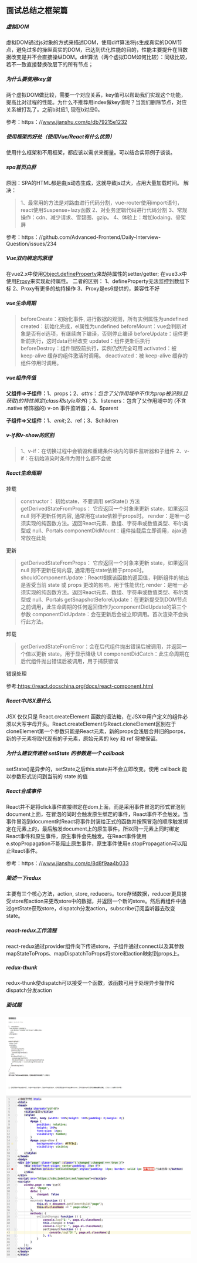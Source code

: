 ## 面试总结之框架篇

##### 虚拟DOM

虚拟DOM通过js对象的方式来描述DOM，使用diff算法将js生成真实的DOM节点，避免过多的操纵真实的DOM，已达到优化性能的目的，性能主要提升在当数据改变是并不会直接操纵DOM。diff算法（两个虚拟DOM如何比较）：同级比较，若不一致直接替换改层下的所有节点；

##### 为什么要使用key值

两个虚拟DOM做比较，需要一个对应关系，key值可以帮助我们实现这个功能，提高比对过程的性能。为什么不推荐用index做key值呢？当我们删除节点，对应关系被打乱了。之前b对应1, 现在b对应0。

参考：https：//www.jianshu.com/p/db79215e1232

##### 使用框架的好处（使用Vue/React有什么优势）

使用什么框架和不用框架，都应该以需求来衡量。可以结合实际例子谈谈。

##### spa首页白屏

原因：SPA的HTML都是由js动态生成，这就导致js过大，占用大量加载时间。
解决：
  >1、最常用的方法是对路由进行代码分割，vue-router使用import语句，react使用Suspense+lazy函数
  >2、对业务逻辑代码进行代码分割
  >3、常规操作：cdn、减少请求、雪碧图、gzip。
  >4、体验上：增加lodaing、骨架屏

参考：https：//github.com/Advanced-Frontend/Daily-Interview-Question/issues/234

#####  Vue双向绑定的原理

在vue2.x中使用[Object.defineProperty](https：//developer.mozilla.org/zh-CN/docs/Web/JavaScript/Reference/Global_Objects/Object/defineProperty)来劫持属性的setter/getter; 
在vue3.x中使用[Proxy](https：//es6.ruanyifeng.com/#docs/proxy)来实现劫持属性。
二者的区别：
1、defineProperty无法监控到数组下标
2、Proxy有更多的劫持操作
3、Proxy是es6提供的，兼容性不好

##### vue生命周期

> beforeCreate：初始化事件, 进行数据的观测，所有实例属性为undefined
> created：初始化完成，el属性为undefined
> beforeMount：vue会判断对象是否有el选项，有继续向下编译，否则停止编译
> beforeUpdate：组件更新前执行，这时data已经改变
> updated：组件更新后执行
> beforeDestroy：组件销毁前执行，实例仍然完全可用
> activated：被 keep-alive 缓存的组件激活时调用。
> deactivated：被 keep-alive 缓存的组件停用时调用。

##### vue组件传值

<b>父组件=>子组件：</b>1、props；2、$attrs：包含了父作用域中不作为 prop被识别 (且获取) 的特性绑定 (class 和 style 除外)；3、$listeners：包含了父作用域中的 (不含 .native 修饰器的) v-on 事件监听器；4、$parent

<b>子组件=>父组件：</b>1、$emit; 2、$ref；3、$children

##### v-if和v-show的区别

> 1、v-if：在切换过程中会销毁和重建条件块内的事件监听器和子组件
> 2、v-if：在初始渲染时条件为假什么都不会做

##### React生命周期

挂载

> constructor： 初始state，不要调用 setState() 方法
> getDerivedStateFromProps： 它应返回一个对象来更新 state，如果返回 null 则不更新任何内容, 通常用在state依赖于props时。
> render：是唯一必须实现的纯函数方法。返回React元素、数组、字符串或数值类型、布尔类型或 null、Portals
> componentDidMount：组件挂载后立即调用，ajax通常放在此处

更新

> getDerivedStateFromProps： 它应返回一个对象来更新 state，如果返回 null 则不更新任何内容, 通常用在state依赖于props时。
> shouldComponentUpdate：React根据该函数的返回值，判断组件的输出是否受当前 state 或 props 更改的影响，用于性能优化
> render：是唯一必须实现的纯函数方法。返回React元素、数组、字符串或数值类型、布尔类型或 null、Portals
> getSnapshotBeforeUpdate：在更新提交到DOM节点之前调用，此生命周期的任何返回值作为componentDidUpdate的第三个参数
> componentDidUpdate：会在更新后会被立即调用。首次渲染不会执行此方法。

卸载

> getDerivedStateFromError：会在后代组件抛出错误后被调用，并返回一个值以更新 state。用于显示降级 UI
> componentDidCatch：此生命周期在后代组件抛出错误后被调用，用于捕获错误

错误处理

参考:https://react.docschina.org/docs/react-component.html

##### React中JSX是什么

JSX 仅仅只是 React.createElement 函数的语法糖，在JSX中用户定义的组件必须以大写字母开头。React.createElement与React.cloneElement区别在于cloneElement第一个参数只能是React元素，新的props会浅层合并旧的porps，新的子元素将取代现有的子元素，原始元素的 key 和 ref 将被保留。

##### 为什么建议传递给 setState 的参数是一个 callback 

setState()是异步的，setState之后this.state并不会立即改变。使用 callback 能以参数形式访问到当前的 state 的值

##### React合成事件

React并不是将click事件直接绑定在dom上面，而是采用事件冒泡的形式冒泡到document上面，在冒泡的同时会触发原生绑定的事件，React事件不会触发。当事件冒泡到document时React将事件封装给正式的函数并按照冒泡的顺序触发绑定在元素上的，最后触发document上的原生事件。所以同一元素上同时绑定React事件和原生事件，原生事件会先触发。在React事件使用e.stopPropagation不能阻止原生事件，原生事件使用e.stopPropagation可以阻止React事件。

参考：https：//www.jianshu.com/p/8d8f9aa4b033

##### 简述一下redux

主要有三个核心方法，action, store, reducers。tore存储数据，reducer更具接受store和action来更改store中的数据，并返回一个新的store。然后再组件中通过getState获取store，dispatch分发action，subscribe订阅监听器去改变state。

##### react-redux工作流程

react-redux通过provider组件向下传递store，子组件通过connect以及其参数mapStateToProps、mapDispatchToProps将store和action映射到props上。

##### redux-thunk

redux-thunk使dispatch可以接受一个函数，该函数可用于处理异步操作和dispatch分发action

##### 面试题

![image](https://github.com/smallmonsters/Blog/blob/master/asset/interview/1.jpg)
![image](https://github.com/smallmonsters/Blog/blob/master/asset/interview/2.png)

